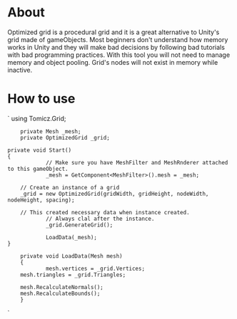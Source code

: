 # About

Optimized grid is a procedural grid and it is a great alternative to Unity's grid made of gameObjects. Most beginners don't understand how memory works in Unity and they will make bad decisions by following bad tutorials with bad programming practices. With this tool you will not need to manage memory and object pooling. Grid's nodes will not exist in memory while inactive. 

# How to use

`
    using Tomicz.Grid;
		
		private Mesh _mesh;
		private OptimizedGrid _grid;
		
    private void Start()
    {
				// Make sure you have MeshFilter and MeshRnderer attached to this gameObject.
				_mesh = GetComponent<MeshFilter>().mesh = _mesh;
				
        // Create an instance of a grid
        _grid = new OptimizedGrid(gridWidth, gridHeight, nodeWidth, nodeHeight, spacing);
    
        // This created necessary data when instance created.
				// Always clal after the instance.
				_grid.GenerateGrid();
				
				LoadData(_mesh);
    }
		
		private void LoadData(Mesh mesh)
		{
				mesh.vertices = _grid.Vertices;
        mesh.triangles = _grid.Triangles;

        mesh.RecalculateNormals();
        mesh.RecalculateBounds();
		}
`
